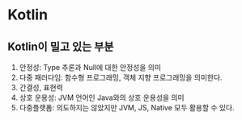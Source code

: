 # Kotlin

## Kotlin이 밀고 있는 부분
1. 안정성: Type 추론과 Null에 대한 안정성을 의미
2. 다중 패러다임: 함수형 프로그래밍, 객체 지향 프로그래밍을 의미한다.
3. 간결성, 표현력
4. 상호 운용성: JVM 언어인 Java와의 상호 운용성을 의미
5. 다중플랫폼: 의도하지는 않았지만 JVM, JS, Native 모두 활용할 수 있다.

